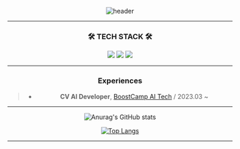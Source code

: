 <div align=center>

![header](https://capsule-render.vercel.app/api?type=waving&color=timeAuto&height=300&section=header&text=JUNHA's%20Github&fontSize=80)

---

<h3 align="center">🛠 TECH STACK 🛠</h3>
<p align="center">
    <img src="https://img.shields.io/badge/Kotlin-7F52FF?style=flat&logo=Kotlin&logoColor=white"/>
    <img src="https://img.shields.io/badge/Python-3776AB?style=flat&logo=Python&logoColor=white"/>
    <img src="https://img.shields.io/badge/C++-00599C?style=flat&logo=c%2B%2B&logoColor=white"/>
    <br/>
    
---

### Experiences
> * __CV AI Developer__, [BoostCamp AI Tech](https://boostcamp.connect.or.kr/) / 2023.03 ~

---
    
![Anurag's GitHub stats](https://github-readme-stats.vercel.app/api?username=junha-lee&show_icons=true)
    
[![Top Langs](https://github-readme-stats.vercel.app/api/top-langs/?username=junha-lee&layout=compact)](https://github.com/junha-lee/github-readme-stats)

---
